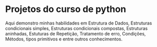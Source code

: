 # Projetos do curso de python
 
Aqui demonstro minhas habilidades em Estrutura de Dados, Estruturas condicionais simples, Estruturas condicionais compostas, Estruturas aninhadas, Estuturas de Repetição, Tratamento de erro, Condições, Métodos, tipos primitivos e entre outros conhecimentos.

